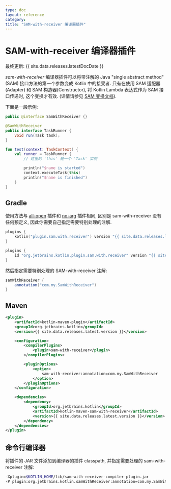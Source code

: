 ```yaml
---
type: doc
layout: reference
category:
title: "SAM-with-receiver 编译器插件"
---
```


# SAM-with-receiver 编译器插件

最终更新: {{ site.data.releases.latestDocDate }}

*sam-with-receiver* 编译器插件可以将带注解的 Java "single abstract method" (SAM) 接口方法的第一个参数变成 Kotlin 中的接受者.
只有在使用 SAM 适配器(Adapter) 和 SAM 构造器(Constructor), 将 Kotlin Lambda 表达式作为 SAM 接口传递时, 这个变换才有效.
 (详情请参见 [SAM 变换文档](jvm/java-interop.html#sam-conversions)).

下面是一段示例:

```java
public @interface SamWithReceiver {}

@SamWithReceiver
public interface TaskRunner {
    void run(Task task);
}
```

```kotlin
fun test(context: TaskContext) {
    val runner = TaskRunner {
        // 这里的 'this' 是一个 'Task' 实例

        println("$name is started")
        context.executeTask(this)
        println("$name is finished")
    }
}
```

## Gradle

使用方法与 [all-open](all-open-plugin.html) 插件和 [no-arg](no-arg-plugin.html) 插件相同,
区别是 sam-with-receiver 没有任何预定义, 因此你需要自己指定需要特别处理的注解.

<div class="multi-language-sample" data-lang="kotlin">
<div class="sample" markdown="1" mode="kotlin" theme="idea" data-lang="kotlin" data-highlight-only>

```kotlin
plugins {
    kotlin("plugin.sam.with.receiver") version "{{ site.data.releases.latest.version }}"
}
```

</div>
</div>

<div class="multi-language-sample" data-lang="groovy">
<div class="sample" markdown="1" mode="groovy" theme="idea" data-lang="groovy">

```groovy
plugins {
    id "org.jetbrains.kotlin.plugin.sam.with.receiver" version "{{ site.data.releases.latest.version }}"
}
```

</div>
</div>


然后指定需要特别处理的 SAM-with-receiver 注解:

```groovy
samWithReceiver {
    annotation("com.my.SamWithReceiver")
}
```

## Maven

```xml
<plugin>
    <artifactId>kotlin-maven-plugin</artifactId>
    <groupId>org.jetbrains.kotlin</groupId>
    <version>{{ site.data.releases.latest.version }}</version>

    <configuration>
        <compilerPlugins>
            <plugin>sam-with-receiver</plugin>
        </compilerPlugins>

        <pluginOptions>
            <option>
                sam-with-receiver:annotation=com.my.SamWithReceiver
            </option>
        </pluginOptions>
    </configuration>

    <dependencies>
        <dependency>
            <groupId>org.jetbrains.kotlin</groupId>
            <artifactId>kotlin-maven-sam-with-receiver</artifactId>
            <version>{{ site.data.releases.latest.version }}</version>
        </dependency>
    </dependencies>
</plugin>
```

## 命令行编译器

将插件的 JAR 文件添加到编译器的插件 classpath, 并指定需要处理的 sam-with-receiver 注解:

```bash
-Xplugin=$KOTLIN_HOME/lib/sam-with-receiver-compiler-plugin.jar
-P plugin:org.jetbrains.kotlin.samWithReceiver:annotation=com.my.SamWithReceiver
```
